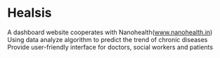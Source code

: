 # Healsis
A dashboard website cooperates with Nanohealth(www.nanohealth.in) 
Using data analyze algorithm to predict the trend of chronic diseases 
Provide user-friendly interface for doctors, social workers and patients

